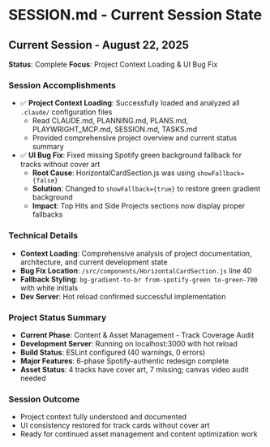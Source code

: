# SESSION.md - Current Session State

## Current Session - August 22, 2025
**Status**: Complete
**Focus**: Project Context Loading & UI Bug Fix

### Session Accomplishments
- ✅ **Project Context Loading**: Successfully loaded and analyzed all `.claude/` configuration files
  - Read CLAUDE.md, PLANNING.md, PLANS.md, PLAYWRIGHT_MCP.md, SESSION.md, TASKS.md
  - Provided comprehensive project overview and current status summary
- ✅ **UI Bug Fix**: Fixed missing Spotify green background fallback for tracks without cover art
  - **Root Cause**: HorizontalCardSection.js was using `showFallback={false}` 
  - **Solution**: Changed to `showFallback={true}` to restore green gradient background
  - **Impact**: Top Hits and Side Projects sections now display proper fallbacks

### Technical Details
- **Context Loading**: Comprehensive analysis of project documentation, architecture, and current development state
- **Bug Fix Location**: `/src/components/HorizontalCardSection.js` line 40
- **Fallback Styling**: `bg-gradient-to-br from-spotify-green to-green-700` with white initials
- **Dev Server**: Hot reload confirmed successful implementation

### Project Status Summary
- **Current Phase**: Content & Asset Management - Track Coverage Audit
- **Development Server**: Running on localhost:3000 with hot reload
- **Build Status**: ESLint configured (40 warnings, 0 errors)
- **Major Features**: 6-phase Spotify-authentic redesign complete
- **Asset Status**: 4 tracks have cover art, 7 missing; canvas video audit needed

### Session Outcome
- Project context fully understood and documented
- UI consistency restored for track cards without cover art
- Ready for continued asset management and content optimization work